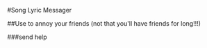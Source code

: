 #Song Lyric Messager

##Use to annoy your friends (not that you'll have friends for long!!!)


###send help
